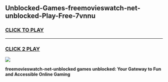 
## Unblocked-Games-freemovieswatch-net-unblocked-Play-Free-7vnnu
<h3>
<a href="https://premium76.site?title=freemovieswatch-net-unblocked&ref=21A">CLICK TO PLAY</a></h3>
<hr>

<h3>
<a href="https://premium76.site?title=freemovieswatch-net-unblocked&ref=21A">CLICK 2 PLAY</a>
  
</h3>

<a href="https://premium76.site?title=freemovieswatch-net-unblocked&ref=21A"><img src="https://clearcache.store/games.png"></a>


**freemovieswatch-net-unblocked games unblocked: Your Gateway to Fun and Accessible Online Gaming**
